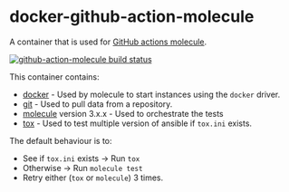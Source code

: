 # docker-github-action-molecule

A container that is used for [GitHub actions molecule](https://github.com/marketplace/actions/molecule-action).

[![github-action-molecule build status](https://img.shields.io/docker/cloud/build/robertdebock/github-action-molecule.svg)](https://hub.docker.com/repository/docker/robertdebock/github-action-molecule)

This container contains:
- [docker](https://www.docker.com/) - Used by molecule to start instances using the `docker` driver.
- [git](https://git-scm.com/) - Used to pull data from a repository.
- [molecule](https://molecule.readthedocs.io/en/latest/) version 3.x.x - Used to orchestrate the tests
- [tox](https://tox.readthedocs.io/en/latest/) - Used to test multiple version of ansible if `tox.ini` exists.

The default behaviour is to:
- See if `tox.ini` exists -> Run `tox`
- Otherwise -> Run `molecule test`
- Retry either (`tox` or `molecule`) 3 times.
